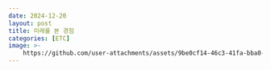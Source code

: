 ```yaml
---
date: 2024-12-20
layout: post
title: 미래를 본 경험
categories: [ETC]
image: >-
    https://github.com/user-attachments/assets/9be0cf14-46c3-41fa-bba0-e0db80262f43
---
```

